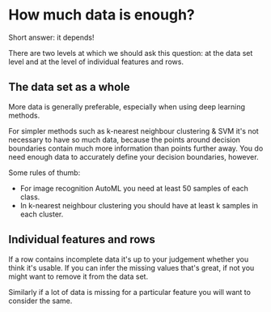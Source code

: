 # How much data is enough?
Short answer: it depends!

There are two levels at which we should ask this question: at the data set 
level and at the level of individual features and rows.

## The data set as a whole
More data is generally preferable, especially when using deep learning methods.

For simpler methods such as k-nearest neighbour clustering & SVM it's not 
necessary to have so much data, because the points around decision boundaries
contain much more information than points further away. You do need enough 
data to accurately define your decision boundaries, however.

Some rules of thumb:

- For image recognition AutoML you need at least 50 samples of each class.
- In k-nearest neighbour clustering you should have at least k samples in each cluster. 


## Individual features and rows
If a row contains incomplete data it's up to your judgement whether you think
it's usable. If you can infer the missing values that's great, if not you 
might want to remove it from the data set.

Similarly if a lot of data is missing for a particular feature you will want
to consider the same. 

